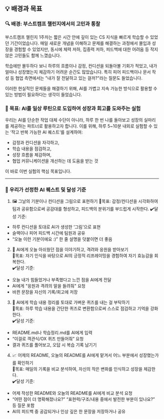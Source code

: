 💡 배경과 목표
---

### 🔍 배경: 부스트캠프 챌린지에서의 고민과 통찰

부스트캠프 챌린지 1주차는 짧은 시간 안에 깊이 있는 CS 지식을 빠르게 학습할 수 있었던 기간이었습니다. 매일 새로운 개념을 이해하고 문제를 해결하는 과정에서 몰입과 성장을 경험할 수 있었지만, 동시에 체력 저하, 집중력 저하, 피드백에 대한 어려움 등 작지 않은 고민들도 함께 느꼈습니다.

학습에만 몰두하다 보니 하루의 흐름이나 감정, 컨디션을 되돌아볼 기회가 적었고, 내가 얼마나 성장했는지 체감하기 어려운 순간도 많았습니다. 특히 피어 피드백이나 문서 작성 등 협업 측면에서는 "내가 잘 전달하고 있는 걸까?"라는 질문도 들었습니다.

이러한 현실적인 문제들을 해결하기 위해, AI를 가볍고 지속 가능한 방식으로 활용할 수 있는 방법이 필요하다는 생각이 들었습니다.

### 🎯 목표: AI를 일상 루틴으로 도입하여 성장과 회고를 도와주는 실험

우리는 AI를 단순한 작업 대체 수단이 아니라, 하루 한 번 나를 돌아보고 성장의 실마리를 제공하는 파트너로 활용하고자 합니다.
이를 위해, 하루 5~10분 내외로 실험할 수 있는 ‘작고 반복 가능한 AI 퀘스트’를 설계하여:

* 감정과 컨디션을 자각하고,
* 학습 내용을 점검하고,
* 성장 흐름을 체감하며,
* 협업 커뮤니케이션을 개선하는 데 도움을 받는 것

이 바로 이번 실험의 핵심 목표입니다.

---
### 📌 우리가 선정한 AI 퀘스트 및 달성 기준

1. 🖼 그날의 기분이나 컨디션을 그림으로 표현하기
🔹목표: 감정/컨디션을 시각화하여 팀과 공유함으로써 공감대를 형성하고, 피드백의 분위기를 부드럽게 시작한다.
✔️달성 기준:
* 하루 컨디션을 토대로 AI가 생성한 ‘그림’으로 표현
* 슬랙이나 피어 피드백 시간에 팀원과 공유
* “오늘 이런 기분이에요 :)” 한 줄 설명을 덧붙이면 더 좋음

2. 💬 AI에게 오늘 아쉬웠던 점을 이야기하고, 격려와 응원을 받아보기<br>
🔹목표: 자기 인식을 바탕으로 AI의 긍정적 리프레이밍을 경험하여 자기 효능감을 회복한다.<br>
✔️달성 기준:<br>
* 오늘 내가 힘들었거나 부족했다고 느낀 점을 AI에게 전달
* AI에게 "응원과 격려의 말을 들려줘" 요청
* 바뀐 문장을 자신의 기록/회고에 저장

3. 🎯 AI에게 학습 내용 정리를 토대로 가벼운 퀴즈를 내는 걸 부탁하기<br>
🔹목표: 하루 학습 내용을 간단한 퀴즈로 변환함으로써 스스로 점검하고 기억을 강화한다.<br>
✔️달성 기준:<br>
* README.md나 학습정리.md를 AI에게 입력
* “이걸로 객관식/OX 퀴즈 만들어줘” 요청
* 결과 퀴즈를 풀어보고, 오답 시 복습 기록 남기기

4. 📈 어제의 README, 오늘의 README를 AI에게 맡겨서 어느 부분에서 성장했는가를 확인하기<br>
🔹목표: 매일의 기록을 비교 분석하여, 자신의 작은 변화를 인식하고 성장을 체감한다.<br>
✔️달성 기준:<br>
* 어제 작성한 README와 오늘의 README를 AI에게 비교 분석 요청
* “어떤 점이 더 명확해졌나요?” “표현력/구조/내용 중에서 발전한 부분이 있나요?” 등 질문 포함
* AI의 피드백 중 공감되거나 인상 깊은 한 문장을 저장하거나 공유

